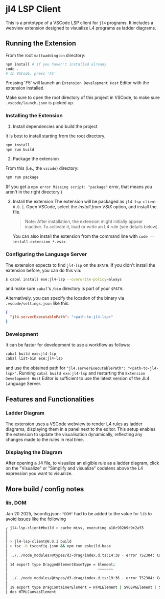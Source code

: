 # jl4 LSP Client

This is a prototype of a VSCode LSP client for `jl4` programs.
It includes a webview extension designed to visualize L4 programs as ladder diagrams.

## Running the Extension

From the root `mattwaddington` directory:

```bash
npm install # if you haven't installed already
code .
# In VSCode, press 'F5'
```

Pressing 'F5' will launch an `Extension Development Host` Editor with the extension installed.

Make sure to open the root directory of this project in VSCode, to make sure `.vscode/launch.json` is picked up.

### Installing the Extension

1. Install dependencies and build the project

It is best to install starting from the root directory.

```bash
npm install
npm run build
```

2. Package the extension

From this (i.e., the `vscode`) directory:

```bash
npm run package
```

(If you get a `npm error Missing script: "package"` error,
that means you aren't in the right directory.)

3. Install the extension
   The extension will be packaged as `jl4-lsp-client-0.0.1`. Open VSCode, select the _Install from VSIX_ option, and install the file.

   > Note: After installation, the extension might initially appear inactive. To activate it, load or write an L4 rule (see details below).

   You can also install the extension from the command line with `code --install-extension *.vsix`.

### Configuring the Language Server

The extension expects to find `jl4-lsp` on the `$PATH`. If you didn't install the extension before, you can do this via:

```sh
$ cabal install exe:jl4-lsp --overwrite-policy=always
```

and make sure `cabal`'s `/bin` directory is part of your `$PATH`.

Alternatively, you can specify the location of the binary via `.vscode/settings.json` like this:

```json
{
  "jl4.serverExecutablePath": "<path-to-jl4-lsp>"
}
```

### Development

It can be faster for development to use a workflow as follows:

```sh
cabal build exe:jl4-lsp
cabal list-bin exe:jl4-lsp
```

and use the obtained path for `"jl4.serverExecutablePath": "<path-to-jl4-lsp>"`.
Running `cabal build exe:jl4-lsp` and restarting the `Extension Development Host` Editor is sufficient to use the latest version of the JL4 Language Server.

## Features and Functionalities

### Ladder Diagram

The extension uses a VSCode webview to render L4 rules as ladder diagrams, displaying them in a panel next to the editor. This setup enables the extension to update the visualisation dynamically, reflecting any changes made to the rules in real time.

### Displaying the Diagram

After opening a .l4 file, to visualize an eligible rule as a ladder diagram, click on the "Visualize" or "Simplify and visualize" codelens above the L4 expression you want to visualize.

## More build / config notes

### lib, DOM

Jan 20 2025, tsconfig.json: `"DOM"` had to be added to the value for `lib` to avoid issues like the following

```bash
┌ jl4-lsp-client#build > cache miss, executing a18c902b9c9c2a55
│
│
│ > jl4-lsp-client@0.0.1 build
│ > tsc -b tsconfig.json && npm run esbuild-base
│
│ ../../node_modules/@types/d3-drag/index.d.ts:14:38 - error TS2304: Cannot find name 'Element'.
│
│ 14 export type DraggedElementBaseType = Element;
│                                         ~~~~~~~
│
│ ../../node_modules/@types/d3-drag/index.d.ts:19:36 - error TS2304: Cannot find name 'HTMLElement'.
│
│ 19 export type DragContainerElement = HTMLElement | SVGSVGElement | SVGGElement; // HTMLElement inclu
│ des HTMLCanvasElement
```
